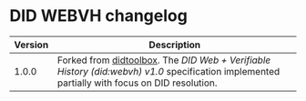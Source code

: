 # DID WEBVH changelog

| Version | Description                                                                                                                                                                                   |
|---------|-----------------------------------------------------------------------------------------------------------------------------------------------------------------------------------------------|
| 1.0.0   | Forked from [didtoolbox](https://github.com/swiyu-admin-ch/didtoolbox). The _DID Web + Verifiable History (did:webvh) v1.0_ specification implemented partially with focus on DID resolution. |

